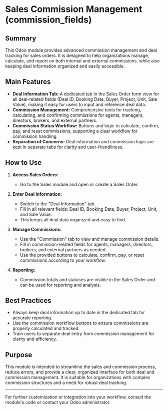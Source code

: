 # Sales Commission Management (commission_fields)

## Summary
This Odoo module provides advanced commission management and deal tracking for sales orders. It is designed to help organizations manage, calculate, and report on both internal and external commissions, while also keeping deal information organized and easily accessible.

## Main Features
- **Deal Information Tab:** A dedicated tab in the Sales Order form view for all deal-related fields (Deal ID, Booking Date, Buyer, Project, Unit, Sale Value), making it easy for users to input and reference deal data.
- **Commission Management:** Comprehensive tools for tracking, calculating, and confirming commissions for agents, managers, directors, brokers, and external partners.
- **Commission Status Workflow:** Buttons and logic to calculate, confirm, pay, and reset commissions, supporting a clear workflow for commission handling.
- **Separation of Concerns:** Deal information and commission logic are kept in separate tabs for clarity and user-friendliness.

## How to Use
1. **Access Sales Orders:**
   - Go to the Sales module and open or create a Sales Order.

2. **Enter Deal Information:**
   - Switch to the "Deal Information" tab.
   - Fill in all relevant fields: Deal ID, Booking Date, Buyer, Project, Unit, and Sale Value.
   - This keeps all deal data organized and easy to find.

3. **Manage Commissions:**
   - Use the "Commission" tab to view and manage commission details.
   - Fill in commission-related fields for agents, managers, directors, brokers, and external partners as needed.
   - Use the provided buttons to calculate, confirm, pay, or reset commissions according to your workflow.

4. **Reporting:**
   - Commission totals and statuses are visible in the Sales Order and can be used for reporting and analysis.

## Best Practices
- Always keep deal information up to date in the dedicated tab for accurate reporting.
- Use the commission workflow buttons to ensure commissions are properly calculated and tracked.
- Train users to separate deal entry from commission management for clarity and efficiency.

## Purpose
This module is intended to streamline the sales and commission process, reduce errors, and provide a clear, organized interface for both deal and commission management. It is suitable for organizations with complex commission structures and a need for robust deal tracking.

---
For further customization or integration into your workflow, consult the module's code or contact your Odoo administrator.
